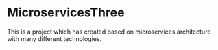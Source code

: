 # MicroservicesThree
This is a project which has created based on microservices architecture with many different technologies. 
